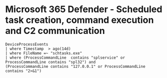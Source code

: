 # Microsoft 365 Defender - Scheduled task creation, command execution and C2 communication

```
DeviceProcessEvents 
| where Timestamp  > ago(14d) 
| where FileName =~ "schtasks.exe"  
| where (ProcessCommandLine  contains "splservice" or ProcessCommandLine contains "spl32") and 
(ProcessCommandLine contains "127.0.0.1" or ProcessCommandLine contains "2>&1")
```

